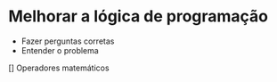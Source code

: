 # Melhorar a lógica de programação

- Fazer perguntas corretas
- Entender o problema

[] Operadores matemáticos